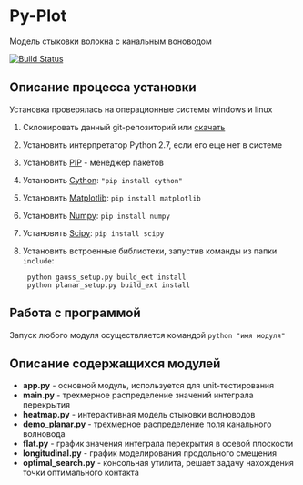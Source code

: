 # Py-Plot
Модель стыковки волокна с канальным воноводом

[![Build Status](https://api.travis-ci.org/just-boris/Py-plot.png)](https://travis-ci.org/just-boris/Py-plot)

## Описание процесса установки

Установка проверялась на операционные системы windows и linux

1. Склонировать данный git-репозиторий или [скачать](https://github.com/just-boris/Py-plot/archive/master.zip)
1. Установить интерпретатор Python 2.7, если его еще нет в системе
1. Установить [PIP](http://www.pip-installer.org/ru/latest/installing.html) - менеджер пакетов
1. Установить [Cython](http://cython.org):  `"pip install cython"`
1. Установить [Matplotlib](http://matplotlib.org/): `pip install matplotlib`
1. Установить [Numpy](http://www.numpy.org/): `pip install numpy`
1. Установить [Scipy](http://www.scipy.org/): `pip install scipy`
1. Установить встроенные библиотеки, запустив команды из папки `include`:

        python gauss_setup.py build_ext install
        python planar_setup.py build_ext install

## Работа с программой

Запуск любого модуля осуществляется командой `python "имя модуля"`

## Описание содержащихся модулей
* **app.py** - основной модуль, используется для unit-тестирования
* **main.py** - трехмерное распределение значений интеграла перекрытия
* **heatmap.py** - интерактивная модель стыковки волноводов
* **demo_planar.py** - трехмерное распределение поля канального волновода
* **flat.py** - график значения интеграла перекрытия в осевой плоскости
* **longitudinal.py** - график моделирования продольного смещения
* **optimal_search.py** - консольная утилита, решает задачу нахождения точки оптимального контакта

